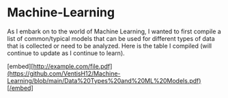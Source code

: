 # Machine-Learning
As I embark on to the world of Machine Learning, I wanted to first compile a list of common/typical models that can be used for different types of data that is collected or need to be analyzed. Here is the table I compiled (will continue to update as I continue to learn).

[embed][http://example.com/file.pdf](https://github.com/VentisH12/Machine-Learning/blob/main/Data%20Types%20and%20ML%20Models.pdf)[/embed]
